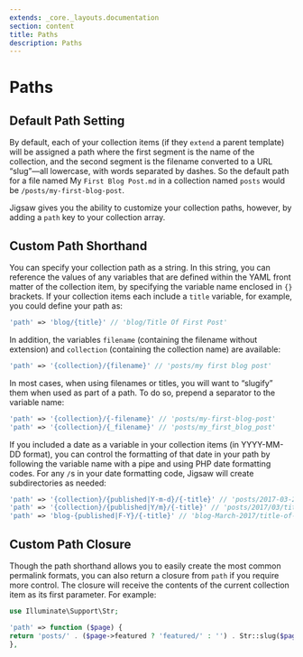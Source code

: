 ```yaml
---
extends: _core._layouts.documentation
section: content
title: Paths
description: Paths
---
```


# Paths

## Default Path Setting

By default, each of your collection items (if they `extend` a parent template) will be assigned a path where the first
segment is the name of the collection, and the second segment is the filename converted to a URL “slug”—all lowercase,
with words separated by dashes. So the default path for a file named My `First Blog Post.md` in a collection named
`posts`
would be `/posts/my-first-blog-post`.

Jigsaw gives you the ability to customize your collection paths, however, by adding a `path` key to your collection
array.

## Custom Path Shorthand

You can specify your collection path as a string. In this string, you can reference the values of any variables that are
defined within the YAML front matter of the collection item, by specifying the variable name enclosed in `{}` brackets.
If
your collection items each include a `title` variable, for example, you could define your path as:

```php 
'path' => 'blog/{title}' // 'blog/Title Of First Post'
```

In addition, the variables `filename` (containing the filename without extension) and `collection` (containing the
collection name) are available:

```php 
'path' => '{collection}/{filename}' // 'posts/my first blog post'
```

In most cases, when using filenames or titles, you will want to “slugify” them when used as part of a path. To do so,
prepend a separator to the variable name:

```php 
'path' => '{collection}/{-filename}' // 'posts/my-first-blog-post'
'path' => '{collection}/{_filename}' // 'posts/my_first_blog_post'
```

If you included a date as a variable in your collection items (in YYYY-MM-DD format), you can control the formatting of
that date in your path by following the variable name with a pipe and using PHP date formatting codes. For any `/`s in
your date formatting code, Jigsaw will create subdirectories as needed:

```php 
'path' => '{collection}/{published|Y-m-d}/{-title}' // 'posts/2017-03-27/title-of-first-post'
'path' => '{collection}/{published|Y/m}/{-title}' // 'posts/2017/03/title-of-first-post'
'path' => 'blog-{published|F-Y}/{-title}' // 'blog-March-2017/title-of-first-post'
```

## Custom Path Closure

Though the path shorthand allows you to easily create the most common permalink formats, you can also return a closure
from `path` if you require more control. The closure will receive the contents of the current collection item as its
first
parameter. For example:

```php 
use Illuminate\Support\Str;

'path' => function ($page) {
return 'posts/' . ($page->featured ? 'featured/' : '') . Str::slug($page->getFilename());
},
```
